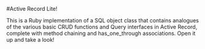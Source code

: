 #Active Record Lite!

This is a Ruby implementation of a SQL object class that contains analogues of the various basic CRUD functions and Query interfaces in Active Record, complete with method chaining and has_one_through associations. Open it up and take a look!
